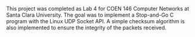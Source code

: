 This project was completed as Lab 4 for COEN 146 Computer Networks at Santa Clara University. The goal was to implement a Stop-and-Go C program with the Linux UDP Socket API. A simple checksum algorithm is also implemented to ensure the integrity of the packets received. 
